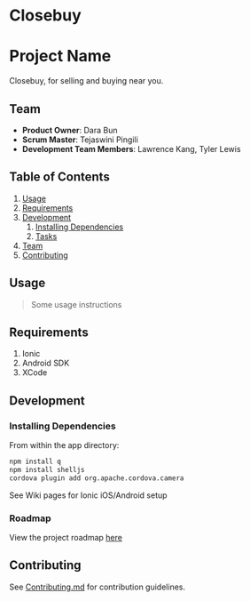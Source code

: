 Closebuy
========
# Project Name

Closebuy, for selling and buying near you.

## Team

  - __Product Owner__: Dara Bun
  - __Scrum Master__: Tejaswini Pingili
  - __Development Team Members__: Lawrence Kang, Tyler Lewis

## Table of Contents

1. [Usage](#Usage)
1. [Requirements](#requirements)
1. [Development](#development)
    1. [Installing Dependencies](#installing-dependencies)
    1. [Tasks](#tasks)
1. [Team](#team)
1. [Contributing](#contributing)

## Usage

> Some usage instructions

## Requirements

1.  Ionic
1.  Android SDK
1.  XCode

## Development

### Installing Dependencies

From within the app directory:

```sh
npm install q
npm install shelljs
cordova plugin add org.apache.cordova.camera
```
See Wiki pages for Ionic iOS/Android setup

### Roadmap

View the project roadmap [here](LINK_TO_PROJECT_ISSUES)


## Contributing

See [Contributing.md](Contributing.md) for contribution guidelines.
